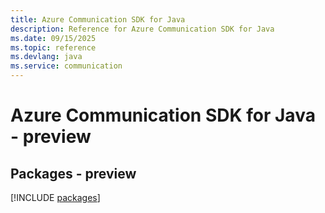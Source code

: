 ```yaml
---
title: Azure Communication SDK for Java
description: Reference for Azure Communication SDK for Java
ms.date: 09/15/2025
ms.topic: reference
ms.devlang: java
ms.service: communication
---
```

# Azure Communication SDK for Java - preview
## Packages - preview
[!INCLUDE [packages](communication-index.md)]